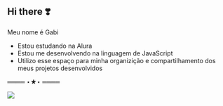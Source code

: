 ## Hi there ❣️

Meu nome é Gabi

- Estou estudando na Alura
- Estou me desenvolvendo na linguagem de JavaScript
- Utilizo esse espaço para minha organizição e compartilhamento dos meus projetos desenvolvidos

════ ⋆★⋆ ════

![](https://media0.giphy.com/media/v1.Y2lkPTc5MGI3NjExdTljaGhtOTQwc3RxcnZka25sNXNkNGViY2c1aWZseDBkbTllaXp6ZSZlcD12MV9pbnRlcm5hbF9naWZfYnlfaWQmY3Q9Zw/Bnyg9FoCCis9ZyViRZ/giphy.webp)
